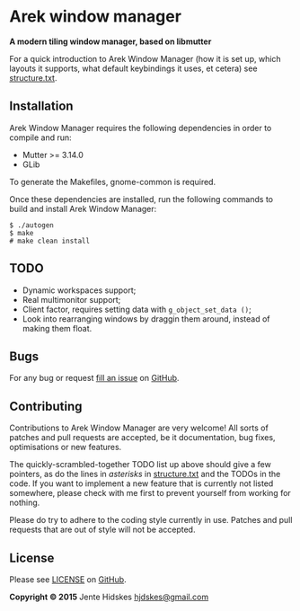 Arek window manager
=========

**A modern tiling window manager, based on libmutter**

For a quick introduction to Arek Window Manager (how it is set up, which
layouts it supports, what default keybindings it uses, et cetera) see [structure.txt][struct].

Installation
------------

Arek Window Manager requires the following dependencies in order to compile and
run:

* Mutter >= 3.14.0
* GLib

To generate the Makefiles, gnome-common is required.

Once these dependencies are installed, run the following commands to build and
install Arek Window Manager:

	$ ./autogen
	$ make
	# make clean install

TODO
----

* Dynamic workspaces support;
* Real multimonitor support;
* Client factor, requires setting data with `g_object_set_data ()`;
* Look into rearranging windows by draggin them around, instead of making them
  float.

Bugs
----

For any bug or request [fill an issue][bug] on [GitHub][ghp].

Contributing
------------

Contributions to Arek Window Manager are very welcome! All sorts of patches and
pull requests are accepted, be it documentation, bug fixes, optimisations or new
features.

The quickly-scrambled-together TODO list up above should give a few pointers, as
do the lines in *asterisks* in [structure.txt][struct] and the TODOs in the
code. If you want to implement a new feature that is currently not listed
somewhere, please check with me first to prevent yourself from working for
nothing.

Please do try to adhere to the coding style currently in use. Patches and pull
requests that are out of style will not be accepted.

License
-------

Please see [LICENSE][lic] on [GitHub][ghp].

**Copyright © 2015** Jente Hidskes <hjdskes@gmail.com>

  [struct]: https://github.com/Unia/arek-wm/blob/master/structure.txt
  [bug]: https://github.com/Unia/arek-wm/issues
  [lic]: https://github.com/Unia/arek-wm/blob/master/LICENSE
  [ghp]: https://github.com/Unia/arek-wm

